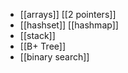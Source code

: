 - [[arrays]] [[2 pointers]] 
- [[hashset]] [[hashmap]]
- [[stack]]
- [[B+ Tree]]
- [[binary search]]
